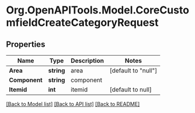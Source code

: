 # Org.OpenAPITools.Model.CoreCustomfieldCreateCategoryRequest

## Properties

Name | Type | Description | Notes
------------ | ------------- | ------------- | -------------
**Area** | **string** | area | [default to "null"]
**Component** | **string** | component | 
**Itemid** | **int** | itemid | [default to null]

[[Back to Model list]](../README.md#documentation-for-models) [[Back to API list]](../README.md#documentation-for-api-endpoints) [[Back to README]](../README.md)


